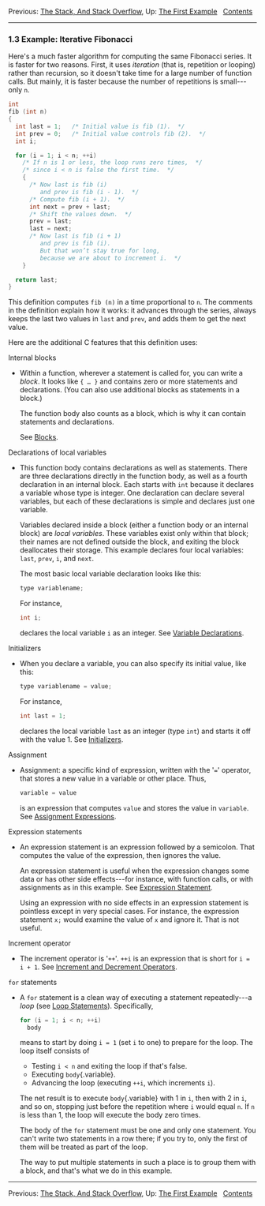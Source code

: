 Previous: [The Stack, And Stack Overflow](Stack.md), Up: [The First
Example](The-First-Example.md)  
[Contents](index.md#SEC_Contents "Table of contents")  

------------------------------------------------------------------------


### 1.3 Example: Iterative Fibonacci 


Here's a much faster algorithm for computing the same Fibonacci series.
It is faster for two reasons. First, it uses *iteration* (that is,
repetition or looping) rather than recursion, so it doesn't take time
for a large number of function calls. But mainly, it is faster because
the number of repetitions is small---only `n`.

``` C
int
fib (int n)
{
  int last = 1;   /* Initial value is fib (1).  */
  int prev = 0;   /* Initial value controls fib (2).  */
  int i;

  for (i = 1; i < n; ++i)
    /* If n is 1 or less, the loop runs zero times,  */
    /* since i < n is false the first time.  */
    {
      /* Now last is fib (i)
         and prev is fib (i - 1).  */
      /* Compute fib (i + 1).  */
      int next = prev + last;
      /* Shift the values down.  */
      prev = last;
      last = next;
      /* Now last is fib (i + 1)
         and prev is fib (i).
         But that won’t stay true for long,
         because we are about to increment i.  */
    }

  return last;
}
```

This definition computes `fib (n)` in a time proportional to `n`. The
comments in the definition explain how it works: it advances through the
series, always keeps the last two values in `last` and `prev`, and adds
them to get the next value.

Here are the additional C features that this definition uses:

Internal blocks

-   Within a function, wherever a statement is called for, you can write
    a *block*. It looks like `{ … }` and contains zero or more
    statements and declarations. (You can also use additional blocks as
    statements in a block.)

    The function body also counts as a block, which is why it can
    contain statements and declarations.

    See [Blocks](Blocks.md).

Declarations of local variables

-   This function body contains declarations as well as statements.
    There are three declarations directly in the function body, as well
    as a fourth declaration in an internal block. Each starts with `int`
    because it declares a variable whose type is integer. One
    declaration can declare several variables, but each of these
    declarations is simple and declares just one variable.

    Variables declared inside a block (either a function body or an
    internal block) are *local variables*. These variables exist only
    within that block; their names are not defined outside the block,
    and exiting the block deallocates their storage. This example
    declares four local variables: `last`, `prev`, `i`, and `next`.

    The most basic local variable declaration looks like this:

    
    ``` C
    type variablename;
    ```
    

    For instance,

    
    ``` C
    int i;
    ```
    

    declares the local variable `i` as an integer. See [Variable
    Declarations](Variable-Declarations.md).

Initializers

-   When you declare a variable, you can also specify its initial value,
    like this:

    
    ``` C
    type variablename = value;
    ```
    

    For instance,

    
    ``` C
    int last = 1;
    ```
    

    declares the local variable `last` as an integer (type `int`) and
    starts it off with the value 1. See
    [Initializers](Initializers.md).

Assignment

-   Assignment: a specific kind of expression, written with the
    '`=`' operator, that stores a new value in a variable or
    other place. Thus,

    
    ``` C
    variable = value
    ```
    

    is an expression that computes `value` and stores the value in
    `variable`. See [Assignment
    Expressions](Assignment-Expressions.md).

Expression statements

-   An expression statement is an expression followed by a semicolon.
    That computes the value of the expression, then ignores the value.

    An expression statement is useful when the expression changes some
    data or has other side effects---for instance, with function calls,
    or with assignments as in this example. See [Expression
    Statement](Expression-Statement.md).

    Using an expression with no side effects in an expression statement
    is pointless except in very special cases. For instance, the
    expression statement `x;` would examine the value of `x` and ignore
    it. That is not useful.

Increment operator

-   The increment operator is '`++`'. `++i` is an expression
    that is short for `i = i + 1`. See [Increment and Decrement
    Operators](Increment_002fDecrement.md).

`for` statements

-   A `for` statement is a clean way of executing a statement
    repeatedly---a *loop* (see [Loop Statements](Loop-Statements.md)).
    Specifically,

    
    ``` C
    for (i = 1; i < n; ++i)
      body
    ```
    

    means to start by doing `i = 1` (set `i` to one) to prepare for the
    loop. The loop itself consists of

    -   Testing `i < n` and exiting the loop if that's false.
    -   Executing `body`{.variable}.
    -   Advancing the loop (executing `++i`, which increments `i`).

    The net result is to execute `body`{.variable} with 1 in `i`, then
    with 2 in `i`, and so on, stopping just before the repetition where
    `i` would equal `n`. If `n` is less than 1, the loop will execute
    the body zero times.

    The body of the `for` statement must be one and only one statement.
    You can't write two statements in a row there; if you try to, only
    the first of them will be treated as part of the loop.

    The way to put multiple statements in such a place is to group them
    with a block, and that's what we do in this example.

------------------------------------------------------------------------

Previous: [The Stack, And Stack Overflow](Stack.md), Up: [The First
Example](The-First-Example.md)  
[Contents](index.md#SEC_Contents "Table of contents")  
